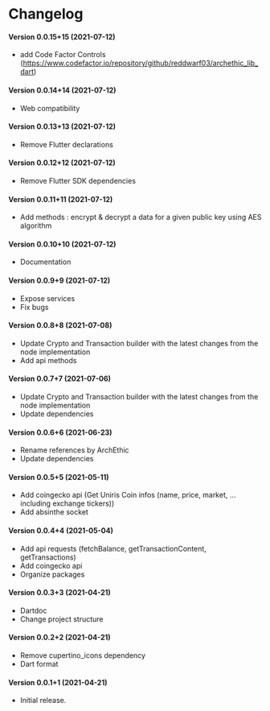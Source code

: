 Changelog
=========

#### Version 0.0.15+15 (2021-07-12) 
* add Code Factor Controls (https://www.codefactor.io/repository/github/reddwarf03/archethic_lib_dart)

#### Version 0.0.14+14 (2021-07-12) 
* Web compatibility

#### Version 0.0.13+13 (2021-07-12) 
* Remove Flutter declarations

#### Version 0.0.12+12 (2021-07-12) 
* Remove Flutter SDK dependencies

#### Version 0.0.11+11 (2021-07-12) 
* Add methods : encrypt & decrypt a data for a given public key using AES algorithm

#### Version 0.0.10+10 (2021-07-12) 
* Documentation

#### Version 0.0.9+9 (2021-07-12) 
* Expose services
* Fix bugs

#### Version 0.0.8+8 (2021-07-08) 
* Update Crypto and Transaction builder with the latest changes from the node implementation
* Add api methods

#### Version 0.0.7+7 (2021-07-06) 
* Update Crypto and Transaction builder with the latest changes from the node implementation
* Update dependencies

#### Version 0.0.6+6 (2021-06-23) 
* Rename references by ArchEthic 
* Update dependencies

#### Version 0.0.5+5 (2021-05-11) 
* Add coingecko api (Get Uniris Coin infos (name, price, market, ... including exchange tickers))
* Add absinthe socket

#### Version 0.0.4+4 (2021-05-04) 
* Add api requests (fetchBalance, getTransactionContent, getTransactions)
* Add coingecko api
* Organize packages

#### Version 0.0.3+3 (2021-04-21) 
* Dartdoc
* Change project structure

#### Version 0.0.2+2 (2021-04-21) 
* Remove cupertino_icons dependency
* Dart format

#### Version 0.0.1+1 (2021-04-21) 
* Initial release.